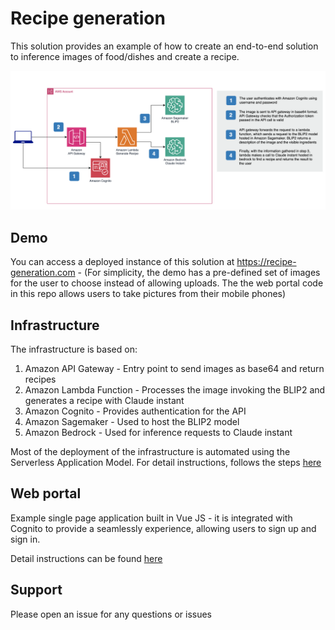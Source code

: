 # Recipe generation 

This solution provides an example of how to create an end-to-end solution to inference images of food/dishes and create a recipe.

![Architecture diagram](./docs/architecture_diagram.png)

## Demo
You can access a deployed instance of this solution at https://recipe-generation.com - (For simplicity, the demo has a pre-defined set of images for the user to choose instead of allowing uploads. The the web portal code in this repo allows users to take pictures from their mobile phones)

## Infrastructure

The infrastructure is based on:
1. Amazon API Gateway - Entry point to send images as base64 and return recipes 
2. Amazon Lambda Function - Processes the image invoking the BLIP2 and generates a recipe with Claude instant
3. Amazon Cognito - Provides authentication for the API
4. Amazon Sagemaker - Used to host the BLIP2 model
5. Amazon Bedrock - Used for inference requests to Claude instant

Most of the deployment of the infrastructure is automated using the Serverless Application Model. For detail instructions, follows the steps [here](./infrastructure/README.md)

## Web portal

Example single page application built in Vue JS - it is integrated with Cognito to provide a seamlessly  experience, allowing users to sign up and sign in. 

Detail instructions can be found [here](./web-portal/README.md)

## Support

Please open an issue for any questions or issues
